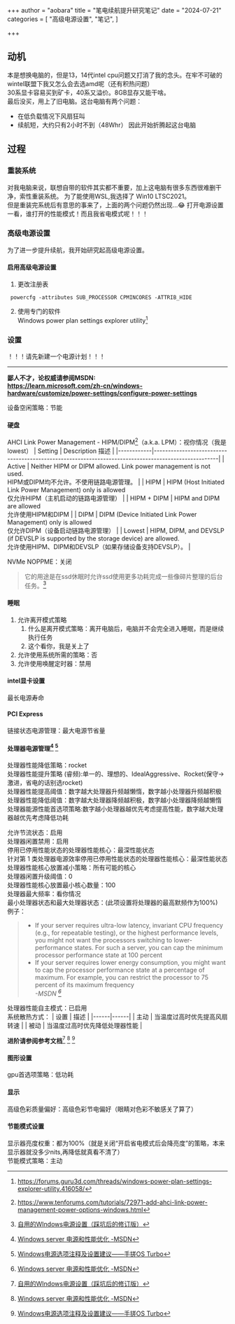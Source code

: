 +++
author = "aobara"
title = "笔电续航提升研究笔记"
date = "2024-07-21"
categories = [
    "高级电源设置",
    "笔记",
]

+++
## 动机
本是想换电脑的，但是13，14代intel cpu问题又打消了我的念头。在牢不可破的wintel联盟下我又怎么会去选amd呢（还有积热问题）  
30系显卡容易买到矿卡，40系又溢价。8GB显存又能干啥。  
最后没买，用上了旧电脑。这台电脑有两个问题：
- 在低负载情况下风扇狂叫
- 续航短，大约只有2小时不到（48Whr）
因此开始折腾起这台电脑

## 过程
### 重装系统
对我电脑来说，联想自带的软件其实都不重要，加上这电脑有很多东西很难删干净，索性重装系统。
为了能使用WSL,我选择了 Win10 LTSC2021。  
但是重装完系统后有意思的事来了，上面的两个问题仍然出现...😂
打开电源设置一看，谁打开的性能模式！而且我省电模式呢！！！


### 高级电源设置
为了进一步提升续航，我开始研究起高级电源设置。
#### 启用高级电源设置
1. 更改注册表
```shell-script
 powercfg -attributes SUB_PROCESSOR CPMINCORES -ATTRIB_HIDE
 ```
2. 使用专门的软件  
Windows power plan settings explorer utility[^1]

[^1]:https://forums.guru3d.com/threads/windows-power-plan-settings-explorer-utility.416058/

### 设置
！！！请先新建一个电源计划！！！

---
**鄙人不才，论权威请参阅MSDN:  
https://learn.microsoft.com/zh-cn/windows-hardware/customize/power-settings/configure-power-settings** 


设备空闲策略：节能
#### 硬盘
AHCI Link Power Management - HIPM/DIPM[^2]（a.k.a. LPM）：视你情况（我是lowest）
| Setting    | Description 描述                                                                                     |
|------------|-----------------------------------------------------------------------------------------------------|
| Active  | Neither HIPM or DIPM allowed. Link power management is not used. <br> HIPM或DIPM均不允许。不使用链路电源管理。 |
| HIPM       | HIPM (Host Initiated Link Power Management) only is allowed <br> 仅允许HIPM（主机启动的链路电源管理）             |
| HIPM + DIPM | HIPM and DIPM are allowed <br> 允许使用HIPM和DIPM                                                   |
| DIPM       | DIPM (Device Initiated Link Power Management) only is allowed <br> 仅允许DIPM（设备启动链路电源管理）             |
| Lowest  | HIPM, DIPM, and DEVSLP (if DEVSLP is supported by the storage device) are allowed. <br> 允许使用HIPM、DIPM和DEVSLP（如果存储设备支持DEVSLP）。 |

NVMe NOPPME：关闭  
>它的用途是在ssd休眠时允许ssd使用更多功耗完成一些像碎片整理的后台任务。[^3] 

#### 睡眠
1. 允许离开模式策略  
    1. 什么是离开模式策略：离开电脑后，电脑并不会完全进入睡眠，而是继续执行任务
    2. 这个看你，我是关上了
2. 允许使用系统所需的策略：否
3. 允许使用唤醒定时器：禁用

#### intel显卡设置
最长电源寿命
#### PCI Express
链接状态电源管理：最大电源节省量  
#### 处理器电源管理[^4] [^5]
处理器性能降低策略：rocket  
处理器性能提升策略 (睿频):单一的、理想的、IdealAggressive、Rocket(保守->激进，省电的话别选rocket)   
处理器性能提高阈值：数字越大处理器升频越懒惰，数字越小处理器升频越积极  
处理器性能降低阈值：数字越大处理器降频越积极，数字越小处理器降频越懒惰  
处理器能源性能首选项策略:数字越小处理器越优先考虑提高性能，数字越大处理器越优先考虑降低功耗  

允许节流状态：启用  
处理器闲置禁用：启用  
停用已停用性能状态的处理器性能核心：最深性能状态  
针对第 1 类处理器电源效率停用已停用性能状态的处理器性能核心：最深性能状态  
处理器性能核心放置减小策略：所有可能的核心  
处理器闲置升级阈值：0  
处理器性能核心放置最小核心数量：100  
处理器最大频率：看你情况  
最小处理器状态和最大处理器状态：(此项设置将处理器的最高默频作为100%)  
例子：
>- If your server requires ultra-low latency, invariant CPU frequency (e.g., for repeatable testing), or the highest performance levels, you might not want the processors switching to lower-performance states.
>For such a server, you can cap the minimum processor performance state at 100 percent
>- If your server requires lower energy consumption, you might want to cap the processor performance state at a percentage of maximum. For example, you can restrict the processor to 75 percent of its maximum frequency   
>*-MSDN [^4]*

处理器性能自主模式：已启用  
系统散热方式：
| 设置 | 描述 |
|------|------|
| 主动 | 当温度过高时优先提高风扇转速 |
| 被动 | 当温度过高时优先降低处理器性能 |

**进阶请参阅参考文档**[^3] [^4] [^5] 
#### 图形设置
gpu首选项策略：低功耗  
#### 显示
高级色彩质量偏好：高级色彩节电偏好（眼睛对色彩不敏感关了算了）
#### 节能模式设置
显示器亮度权重：都为100%（就是关闭“开启省电模式后会降亮度”的策略，本来显示器就没多少nits,再降低就真看不清了）  
节能模式策略：主动

[^2]:https://www.tenforums.com/tutorials/72971-add-ahci-link-power-management-power-options-windows.html
[^3]:  [自用的WIndows电源设置（踩坑后的修订版）](https://www.bilibili.com/read/cv18942103/)
[^4]:  [Windows server 电源和性能优化 -MSDN](https://learn.microsoft.com/en-us/windows-server/administration/performance-tuning/hardware/power/power-performance-tuning)
[^5]:  [Windows电源选项注释及设置建议——手搓OS Turbo](https://www.bilibili.com/read/cv33821884/#:~:text=%E5%A4%84%E7%90%86%E5%99%A8%E6%80%A7%E8%83%BD%E8%B0%83%E6%8E%A7%E7%AD%96%E7%95%A5)